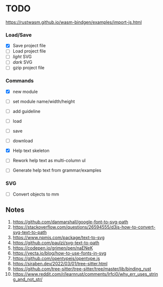 # TODO

https://rustwasm.github.io/wasm-bindgen/examples/import-js.html

### Load/Save
- [x] Save project file
- [ ] Load project file
- [ ] _light_ SVG
- [ ] _dark_ SVG
- [ ] gzip project file

### Commands
- [x] new module
- [ ] set module name/width/height
- [ ] add guideline
- [ ] load
- [ ] save
- [ ] download

- [x] Help text skeleton
- [ ] Rework help text as multi-column ul
- [ ] Generate help text from grammar/examples

### SVG
- [ ] Convert objects to mm


## Notes

1.  https://github.com/danmarshall/google-font-to-svg-path
2.  https://stackoverflow.com/questions/26594555/d3js-how-to-convert-svg-text-to-path
3.  https://www.npmjs.com/package/text-to-svg
4.  https://github.com/paulzi/svg-text-to-path
5.  https://codepen.io/grimen/pen/naENeK
6.  https://vecta.io/blog/how-to-use-fonts-in-svg
7.  https://github.com/opentypejs/opentype.js
8.  https://siraben.dev/2022/03/01/tree-sitter.html
9.  https://github.com/tree-sitter/tree-sitter/tree/master/lib/binding_rust
10. https://www.reddit.com/r/learnrust/comments/lrfci0/why_err_uses_string_and_not_str/